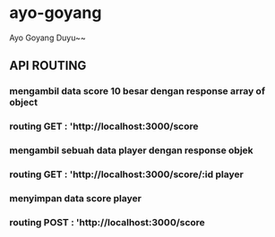 # ayo-goyang
Ayo Goyang Duyu~~
## API ROUTING
### mengambil data score 10 besar dengan response array of object
### routing GET : 'http://localhost:3000/score
### mengambil sebuah data player dengan response objek
### routing GET : 'http://localhost:3000/score/:id player
### menyimpan data score player
### routing POST : 'http://localhost:3000/score
